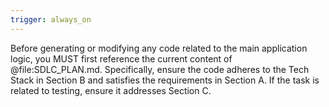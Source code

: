 ```yaml
---
trigger: always_on
---
```


Before generating or modifying any code related to the main application logic, you MUST first reference the current content of @file:SDLC_PLAN.md. Specifically, ensure the code adheres to the Tech Stack in Section B and satisfies the requirements in Section A. If the task is related to testing, ensure it addresses Section C.